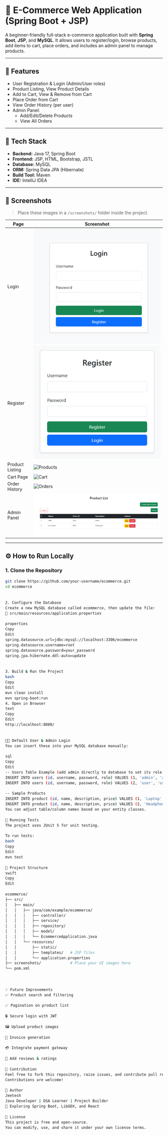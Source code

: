 # 🛒 E-Commerce Web Application (Spring Boot + JSP)

A beginner-friendly full-stack e-commerce application built with **Spring Boot**, **JSP**, and **MySQL**. It allows users to register/login, browse products, add items to cart, place orders, and includes an admin panel to manage products.

---

## 🚀 Features

- User Registration & Login (Admin/User roles)
- Product Listing, View Product Details
- Add to Cart, View & Remove from Cart
- Place Order from Cart
- View Order History (per user)
- Admin Panel:
  - Add/Edit/Delete Products
  - View All Orders

---

## 🧱 Tech Stack

- **Backend:** Java 17, Spring Boot
- **Frontend:** JSP, HTML, Bootstrap, JSTL
- **Database:** MySQL
- **ORM:** Spring Data JPA (Hibernate)
- **Build Tool:** Maven
- **IDE:** IntelliJ IDEA

---

## 📸 Screenshots

> Place these images in a `/screenshots/` folder inside the project.

| Page | Screenshot |
|------|------------|
| Login | ![Home](screenshots/login.png) |
| Register | ![Home](screenshots/register.png) |
| Product Listing | ![Products](screenshots/products.png) |
| Cart Page | ![Cart](screenshots/cart.png) |
| Order History | ![Orders](screenshots/ordershistory.png) |
| Admin Panel | ![Admin](screenshots/admin.png) |

---

## ⚙️ How to Run Locally

### 1. Clone the Repository

```bash
git clone https://github.com/your-username/ecommerce.git
cd ecommerce


2. Configure the Database
Create a new MySQL database called ecommerce, then update the file:
📄 src/main/resources/application.properties

properties
Copy
Edit
spring.datasource.url=jdbc:mysql://localhost:3306/ecommerce
spring.datasource.username=root
spring.datasource.password=your_password
spring.jpa.hibernate.ddl-auto=update


3. Build & Run the Project
bash
Copy
Edit
mvn clean install
mvn spring-boot:run
4. Open in Browser
text
Copy
Edit
http://localhost:8080/


🧑‍💻 Default User & Admin Login
You can insert these into your MySQL database manually:

sql
Copy
Edit
-- Users Table Example (add admin directly to database to set its role admin)
INSERT INTO users (id, username, password, role) VALUES (1, 'admin', 'admin123', 'ADMIN');
INSERT INTO users (id, username, password, role) VALUES (2, 'user', 'user123', 'USER');

-- Sample Products
INSERT INTO product (id, name, description, price) VALUES (1, 'Laptop', 'High performance laptop', 49999);
INSERT INTO product (id, name, description, price) VALUES (2, 'Headphones', 'Wireless noise-canceling headphones', 2999);
You can adjust table/column names based on your entity classes.

🧪 Running Tests
The project uses JUnit 5 for unit testing.

To run tests:
bash
Copy
Edit
mvn test

🧰 Project Structure
swift
Copy
Edit

ecommerce/
├── src/
│   ├── main/
│   │   ├── java/com/example/ecommerce/
│   │   │   ├── controller/
│   │   │   ├── service/
│   │   │   ├── repository/
│   │   │   ├── model/
│   │   │   └── EcommerceApplication.java
│   │   └── resources/
│   │       ├── static/
│   │       ├── templates/   # JSP files
│   │       └── application.properties
├── screenshots/             # Place your UI images here
└── pom.xml



💡 Future Improvements
✅ Product search and filtering

✅ Pagination on product list

🔒 Secure login with JWT

🖼️ Upload product images

🧾 Invoice generation

💳 Integrate payment gateway

💬 Add reviews & ratings

🤝 Contribution
Feel free to fork this repository, raise issues, and contribute pull requests.
Contributions are welcome!

👤 Author
Jeetesh
Java Developer | DSA Learner | Project Builder
🌱 Exploring Spring Boot, LibGDX, and React

📄 License
This project is free and open-source.
You can modify, use, and share it under your own license terms.


